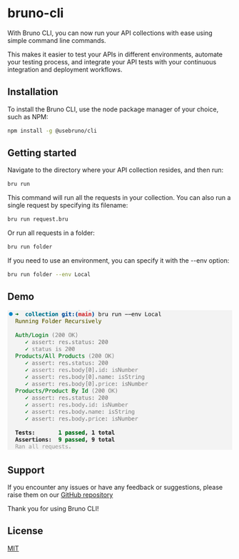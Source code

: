 # bruno-cli

With Bruno CLI, you can now run your API collections with ease using simple command line commands.

This makes it easier to test your APIs in different environments, automate your testing process, and integrate your API tests with your continuous integration and deployment workflows.

## Installation
To install the Bruno CLI, use the node package manager of your choice, such as NPM:
```bash
npm install -g @usebruno/cli
```

## Getting started
Navigate to the directory where your API collection resides, and then run:
```bash
bru run
```
This command will run all the requests in your collection. You can also run a single request by specifying its filename:

```bash
bru run request.bru
```

Or run all requests in a folder:
```bash
bru run folder
```

If you need to use an environment, you can specify it with the --env option:
```bash
bru run folder --env Local
```

## Demo
![demo](../../assets/images/cli-demo.png)

## Support
If you encounter any issues or have any feedback or suggestions, please raise them on our [GitHub repository](https://github.com/usebruno/bruno)

Thank you for using Bruno CLI!


## License
[MIT](license.md)